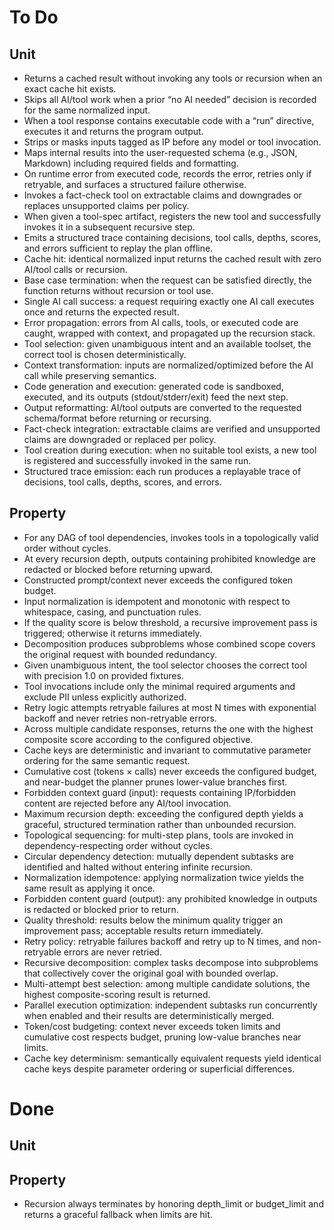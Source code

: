 # To Do

## Unit

- Returns a cached result without invoking any tools or recursion when an exact cache hit exists.
- Skips all AI/tool work when a prior “no AI needed” decision is recorded for the same normalized input.
- When a tool response contains executable code with a “run” directive, executes it and returns the program output.
- Strips or masks inputs tagged as IP before any model or tool invocation.
- Maps internal results into the user-requested schema (e.g., JSON, Markdown) including required fields and formatting.
- On runtime error from executed code, records the error, retries only if retryable, and surfaces a structured failure otherwise.
- Invokes a fact-check tool on extractable claims and downgrades or replaces unsupported claims per policy.
- When given a tool-spec artifact, registers the new tool and successfully invokes it in a subsequent recursive step.
- Emits a structured trace containing decisions, tool calls, depths, scores, and errors sufficient to replay the plan offline.
- Cache hit: identical normalized input returns the cached result with zero AI/tool calls or recursion.
- Base case termination: when the request can be satisfied directly, the function returns without recursion or tool use.
- Single AI call success: a request requiring exactly one AI call executes once and returns the expected result.
- Error propagation: errors from AI calls, tools, or executed code are caught, wrapped with context, and propagated up the recursion stack.
- Tool selection: given unambiguous intent and an available toolset, the correct tool is chosen deterministically.
- Context transformation: inputs are normalized/optimized before the AI call while preserving semantics.
- Code generation and execution: generated code is sandboxed, executed, and its outputs (stdout/stderr/exit) feed the next step.
- Output reformatting: AI/tool outputs are converted to the requested schema/format before returning or recursing.
- Fact-check integration: extractable claims are verified and unsupported claims are downgraded or replaced per policy.
- Tool creation during execution: when no suitable tool exists, a new tool is registered and successfully invoked in the same run.
- Structured trace emission: each run produces a replayable trace of decisions, tool calls, depths, scores, and errors.

## Property
- For any DAG of tool dependencies, invokes tools in a topologically valid order without cycles.
- At every recursion depth, outputs containing prohibited knowledge are redacted or blocked before returning upward.
- Constructed prompt/context never exceeds the configured token budget.
- Input normalization is idempotent and monotonic with respect to whitespace, casing, and punctuation rules.
- If the quality score is below threshold, a recursive improvement pass is triggered; otherwise it returns immediately.
- Decomposition produces subproblems whose combined scope covers the original request with bounded redundancy.
- Given unambiguous intent, the tool selector chooses the correct tool with precision 1.0 on provided fixtures.
- Tool invocations include only the minimal required arguments and exclude PII unless explicitly authorized.
- Retry logic attempts retryable failures at most N times with exponential backoff and never retries non-retryable errors.
- Across multiple candidate responses, returns the one with the highest composite score according to the configured objective.
- Cache keys are deterministic and invariant to commutative parameter ordering for the same semantic request.
- Cumulative cost (tokens × calls) never exceeds the configured budget, and near-budget the planner prunes lower-value branches first.
- Forbidden context guard (input): requests containing IP/forbidden content are rejected before any AI/tool invocation.
- Maximum recursion depth: exceeding the configured depth yields a graceful, structured termination rather than unbounded recursion.
- Topological sequencing: for multi-step plans, tools are invoked in dependency-respecting order without cycles.
- Circular dependency detection: mutually dependent subtasks are identified and halted without entering infinite recursion.
- Normalization idempotence: applying normalization twice yields the same result as applying it once.
- Forbidden content guard (output): any prohibited knowledge in outputs is redacted or blocked prior to return.
- Quality threshold: results below the minimum quality trigger an improvement pass; acceptable results return immediately.
- Retry policy: retryable failures backoff and retry up to N times, and non-retryable errors are never retried.
- Recursive decomposition: complex tasks decompose into subproblems that collectively cover the original goal with bounded overlap.
- Multi-attempt best selection: among multiple candidate solutions, the highest composite-scoring result is returned.
- Parallel execution optimization: independent subtasks run concurrently when enabled and their results are deterministically merged.
- Token/cost budgeting: context never exceeds token limits and cumulative cost respects budget, pruning low-value branches near limits.
- Cache key determinism: semantically equivalent requests yield identical cache keys despite parameter ordering or superficial differences.

# Done

## Unit

## Property
- Recursion always terminates by honoring depth_limit or budget_limit and returns a graceful fallback when limits are hit.




